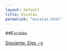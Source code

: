 ```yaml
---
layout: default
title: Escalas
permalink: "escalas.html"
---
```

##Escalas

[Siguiente: Ejes -->]({{site.url}}/ejes.html)